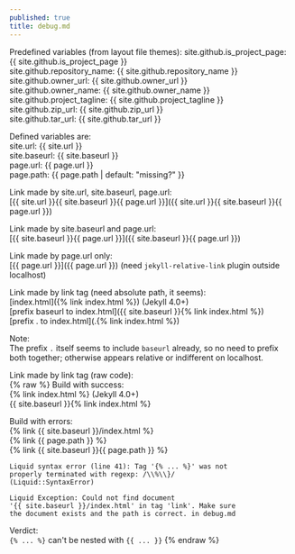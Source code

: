 ```yaml
---
published: true
title: debug.md
---
```


Predefined variables (from layout file themes):
site.github.is_project_page: <span class="code">{{ site.github.is_project_page }}</span>  
site.github.repository_name: <span class="code">{{ site.github.repository_name }}</span>  
site.github.owner_url: <span class="code">{{ site.github.owner_url }}</span>  
site.github.owner_name: <span class="code">{{ site.github.owner_name }}</span>  
site.github.project_tagline: <span class="code">{{ site.github.project_tagline }}</span>  
site.github.zip_url: <span class="code">{{ site.github.zip_url }}</span>  
site.github.tar_url: <span class="code">{{ site.github.tar_url }}</span>  

Defined variables are:  
site.url: <span class="code">{{ site.url }}</span>  
site.baseurl: <span class="code">{{ site.baseurl }}</span>  
page.url: <span class="code">{{ page.url }}</span>  
page.path: <span class="code">{{ page.path | default: "missing?" }}</span>  

Link made by site.url, site.baseurl, page.url:  
[{{ site.url }}{{ site.baseurl }}{{ page.url }}]({{ site.url }}{{ site.baseurl }}{{ page.url }})  

Link made by site.baseurl and page.url:  
[{{ site.baseurl }}{{ page.url }}]({{ site.baseurl }}{{ page.url }})  

Link made by page.url only:  
[{{ page.url }}]({{ page.url }}) (need `jekyll-relative-link`
plugin outside localhost)

Link made by link tag (need absolute path, it seems):  
[index.html]({% link index.html %})  (Jekyll 4.0+)  
[prefix baseurl to index.html]({{ site.baseurl }}{% link index.html %})  
[prefix . to index.html](.{% link index.html %})

Note:  
The prefix `.` itself seems to include `baseurl` already,
so no need to prefix both together;
otherwise appears relative or indifferent on localhost.

Link made by link tag (raw code):  
{% raw %}
Build with success:  
{% link index.html %}  (Jekyll 4.0+)  
{{ site.baseurl }}{% link index.html %}

Build with errors:  
{% link {{ site.baseurl }}/index.html %}  
{% link {{ page.path }} %}  
{% link {{ site.baseurl }}{{ page.path }} %}

    Liquid syntax error (line 41): Tag '{% ... %}' was not
    properly terminated with regexp: /\\%\\}/
    (Liquid::SyntaxError)

    Liquid Exception: Could not find document
    '{{ site.baseurl }}/index.html' in tag 'link'. Make sure
    the document exists and the path is correct. in debug.md

Verdict:  
`{% ... %}` can't be nested with `{{ ... }}`
{% endraw %}
